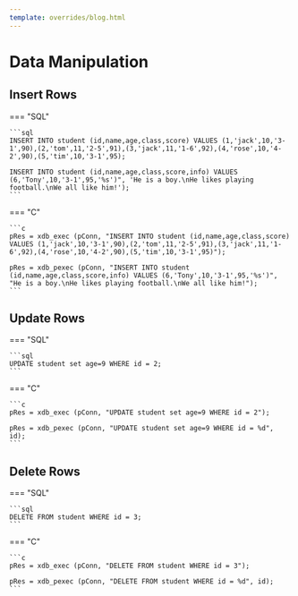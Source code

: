 ```yaml
---
template: overrides/blog.html
---
```


# Data Manipulation

## Insert Rows

=== "SQL"

	```sql
	INSERT INTO student (id,name,age,class,score) VALUES (1,'jack',10,'3-1',90),(2,'tom',11,'2-5',91),(3,'jack',11,'1-6',92),(4,'rose',10,'4-2',90),(5,'tim',10,'3-1',95);

	INSERT INTO student (id,name,age,class,score,info) VALUES (6,'Tony',10,'3-1',95,'%s')", 'He is a boy.\nHe likes playing football.\nWe all like him!');
	```

=== "C"

	```c
	pRes = xdb_exec (pConn, "INSERT INTO student (id,name,age,class,score) VALUES (1,'jack',10,'3-1',90),(2,'tom',11,'2-5',91),(3,'jack',11,'1-6',92),(4,'rose',10,'4-2',90),(5,'tim',10,'3-1',95)");

	pRes = xdb_pexec (pConn, "INSERT INTO student (id,name,age,class,score,info) VALUES (6,'Tony',10,'3-1',95,'%s')", "He is a boy.\nHe likes playing football.\nWe all like him!");
	```

## Update Rows

=== "SQL"

	```sql
	UPDATE student set age=9 WHERE id = 2;
	```
	
=== "C"

	```c
	pRes = xdb_exec (pConn, "UPDATE student set age=9 WHERE id = 2");

	pRes = xdb_pexec (pConn, "UPDATE student set age=9 WHERE id = %d", id);
	```
	

## Delete Rows

=== "SQL"

	```sql
	DELETE FROM student WHERE id = 3;
	```
	
=== "C"

	```c
	pRes = xdb_exec (pConn, "DELETE FROM student WHERE id = 3");

	pRes = xdb_pexec (pConn, "DELETE FROM student WHERE id = %d", id);
	```